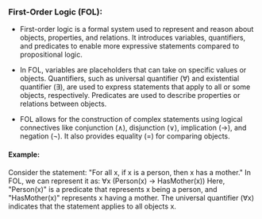 ### First-Order Logic (FOL):
- First-order logic is a formal system used to represent and reason about objects, properties, and relations. It introduces variables, quantifiers, and predicates to enable more expressive statements compared to propositional logic.

- In FOL, variables are placeholders that can take on specific values or objects. Quantifiers, such as universal quantifier (∀) and existential quantifier (∃), are used to express statements that apply to all or some objects, respectively. Predicates are used to describe properties or relations between objects.

- FOL allows for the construction of complex statements using logical connectives like conjunction (∧), disjunction (∨), implication (→), and negation (¬). It also provides equality (=) for comparing objects.

#### Example:
Consider the statement: "For all x, if x is a person, then x has a mother." In FOL, we can represent it as:
∀x (Person(x) → HasMother(x))
Here, "Person(x)" is a predicate that represents x being a person, and "HasMother(x)" represents x having a mother. The universal quantifier (∀x) indicates that the statement applies to all objects x.
